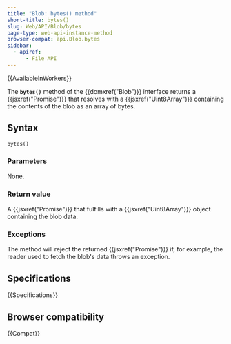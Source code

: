```yaml
---
title: "Blob: bytes() method"
short-title: bytes()
slug: Web/API/Blob/bytes
page-type: web-api-instance-method
browser-compat: api.Blob.bytes
sidebar:
  - apiref:
      - File API
---
```


{{AvailableInWorkers}}

The **`bytes()`** method of the {{domxref("Blob")}} interface returns a {{jsxref("Promise")}} that resolves with a {{jsxref("Uint8Array")}} containing the contents of the blob as an array of bytes.

## Syntax

```js-nolint
bytes()
```

### Parameters

None.

### Return value

A {{jsxref("Promise")}} that fulfills with a {{jsxref("Uint8Array")}} object containing the blob data.

### Exceptions

The method will reject the returned {{jsxref("Promise")}} if, for example, the reader used to fetch the blob's data throws an exception.

## Specifications

{{Specifications}}

## Browser compatibility

{{Compat}}
